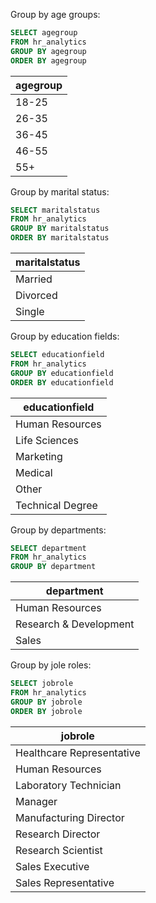 Group by age groups:

```sql
SELECT agegroup
FROM hr_analytics
GROUP BY agegroup
ORDER BY agegroup
```
|agegroup|
|--------|
|18-25   |
|26-35   |
|36-45   |
|46-55   |
|55+     |

Group by marital status:

```sql
SELECT maritalstatus
FROM hr_analytics
GROUP BY maritalstatus
ORDER BY maritalstatus
```
|maritalstatus|
|-------------|
|Married      |
|Divorced     |
|Single       |


Group by education fields:

```sql
SELECT educationfield
FROM hr_analytics
GROUP BY educationfield
ORDER BY educationfield
```
|educationfield|
|--------------|
|Human Resources|
|Life Sciences |
|Marketing     |
|Medical       |
|Other         |
|Technical Degree|

Group by departments:

```sql
SELECT department
FROM hr_analytics
GROUP BY department
```
|department|
|----------|
|Human Resources|
|Research & Development|
|Sales     |

Group by jole roles:

```sql
SELECT jobrole
FROM hr_analytics
GROUP BY jobrole
ORDER BY jobrole
```
|jobrole|
|-------|
|Healthcare Representative|
|Human Resources|
|Laboratory Technician|
|Manager|
|Manufacturing Director|
|Research Director|
|Research Scientist|
|Sales Executive|
|Sales Representative|


